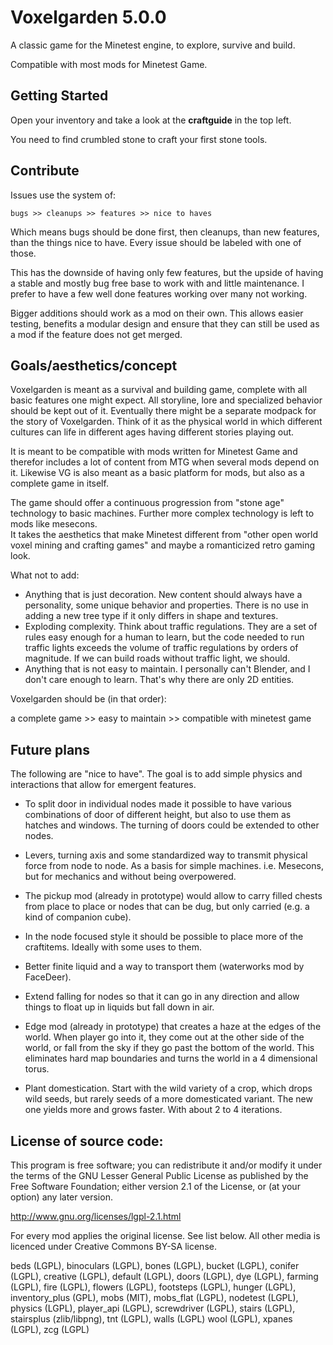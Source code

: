 Voxelgarden 5.0.0
==================

A classic game for the Minetest engine, to explore, survive and build.

Compatible with most mods for Minetest Game.


Getting Started
---------------

Open your inventory and take a look at the **craftguide** in the top left.

You need to find crumbled stone to craft your first stone tools.


Contribute
----------

Issues use the system of:

    bugs >> cleanups >> features >> nice to haves

Which means bugs should be done first, then cleanups, than new features, than the things nice to have. Every issue should be labeled with one of those.

This has the downside of having only few features, but the upside of having a stable and mostly bug free base to work with and little maintenance. I prefer to have a few well done features working over many not working.

Bigger additions should work as a mod on their own. This allows easier testing, benefits a modular design and ensure that they can still be used as a mod if the feature does not get merged.


Goals/aesthetics/concept
------------------------

Voxelgarden is meant as a survival and building game, complete with all basic features one might expect. All storyline, lore and specialized behavior should be kept out of it. Eventually there might be a separate modpack for the story of Voxelgarden. Think of it as the physical world in which different cultures can life in different ages having different stories playing out.

It is meant to be compatible with mods written for Minetest Game and therefor includes a lot of content from MTG when several mods depend on it. Likewise VG is also meant as a basic platform for mods, but also as a complete game in itself.

The game should offer a continuous progression from "stone age" technology to basic machines. Further more complex technology is left to mods like mesecons.  
It takes the aesthetics that make Minetest different from "other open world voxel mining and crafting games" and maybe a romanticized retro gaming look.

What not to add:

* Anything that is just decoration. New content should always have a personality, some unique behavior and properties. There is no use in adding a new tree type if it only differs in shape and textures.
* Exploding complexity. Think about traffic regulations. They are a set of rules easy enough for a human to learn, but the code needed to run traffic lights exceeds the volume of traffic regulations by orders of magnitude. If we can build roads without traffic light, we should.
* Anything that is not easy to maintain. I personally can't Blender, and I don't care enough to learn. That's why there are only 2D entities.

Voxelgarden should be (in that order):

a complete game >> easy to maintain >> compatible with minetest game


Future plans
------------

The following are "nice to have". The goal is to add simple physics and interactions that allow for emergent features.

* To split door in individual nodes made it possible to have various combinations of door of different height, but also to use them as hatches and windows. The turning of doors could be extended to other nodes.

* Levers, turning axis and some standardized way to transmit physical force from node to node. As a basis for simple machines. i.e. Mesecons, but for mechanics and without being overpowered.

* The pickup mod (already in prototype) would allow to carry filled chests from place to place or nodes that can be dug, but only carried (e.g. a kind of companion cube).

* In the node focused style it should be possible to place more of the craftitems. Ideally with some uses to them.

* Better finite liquid and a way to transport them (waterworks mod by FaceDeer).

* Extend falling for nodes so that it can go in any direction and allow things to float up in liquids but fall down in air.

* Edge mod (already in prototype) that creates a haze at the edges of the world. When player go into it, they come out at the other side of the world, or fall from the sky if they go past the bottom of the world. This eliminates hard map boundaries and turns the world in a 4 dimensional torus.

* Plant domestication. Start with the wild variety of a crop, which drops wild seeds, but rarely seeds of a more domesticated variant. The new one yields more and grows faster. With about 2 to 4 iterations.


License of source code:
-----------------------

This program is free software; you can redistribute it and/or modify
it under the terms of the GNU Lesser General Public License as published by
the Free Software Foundation; either version 2.1 of the License, or
(at your option) any later version.

http://www.gnu.org/licenses/lgpl-2.1.html

For every mod applies the original license. See list below.
All other media is licenced under Creative Commons BY-SA license.

beds (LGPL), binoculars (LGPL), bones (LGPL), bucket (LGPL), conifer (LGPL), creative (LGPL), default (LGPL), doors (LGPL), dye (LGPL), farming (LGPL), fire (LGPL), flowers (LGPL), footsteps (LGPL), hunger (LGPL), inventory\_plus (GPL), mobs (MIT), mobs\_flat (LGPL), nodetest (LGPL), physics (LGPL), player_api (LGPL), screwdriver (LGPL), stairs (LGPL), stairsplus (zlib/libpng), tnt (LGPL), walls (LGPL) wool (LGPL), xpanes (LGPL), zcg (LGPL)
